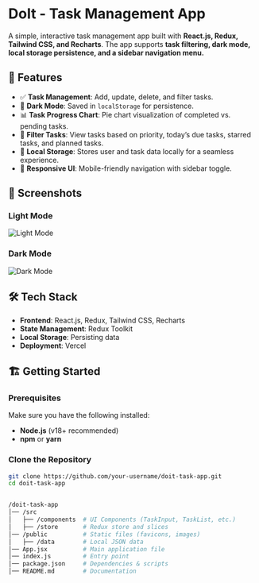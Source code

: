 # **DoIt - Task Management App**  

A simple, interactive task management app built with **React.js, Redux, Tailwind CSS, and Recharts**. The app supports **task filtering, dark mode, local storage persistence, and a sidebar navigation menu.**  

## 🚀 **Features**  

- ✅ **Task Management**: Add, update, delete, and filter tasks.  
- 🌙 **Dark Mode**: Saved in `localStorage` for persistence.  
- 📊 **Task Progress Chart**: Pie chart visualization of completed vs. pending tasks.  
- 📌 **Filter Tasks**: View tasks based on priority, today’s due tasks, starred tasks, and planned tasks.  
- 🔄 **Local Storage**: Stores user and task data locally for a seamless experience.  
- 📱 **Responsive UI**: Mobile-friendly navigation with sidebar toggle.  

## 📸 **Screenshots**  

### **Light Mode**  
![Light Mode](your-light-mode-screenshot-url)  

### **Dark Mode**  
![Dark Mode](your-dark-mode-screenshot-url)  

## 🛠️ **Tech Stack**  

- **Frontend**: React.js, Redux, Tailwind CSS, Recharts  
- **State Management**: Redux Toolkit  
- **Local Storage**: Persisting data  
- **Deployment**: Vercel  

## 🏗 **Getting Started**  

### **Prerequisites**  
Make sure you have the following installed:  
- **Node.js** (v18+ recommended)  
- **npm** or **yarn**  

### **Clone the Repository**  

```bash
git clone https://github.com/your-username/doit-task-app.git
cd doit-task-app


/doit-task-app
│── /src
│   ├── /components  # UI Components (TaskInput, TaskList, etc.)
│   ├── /store       # Redux store and slices
│── /public          # Static files (favicons, images)
│   ├── /data        # Local JSON data
│── App.jsx          # Main application file
│── index.js         # Entry point
│── package.json     # Dependencies & scripts
│── README.md        # Documentation
